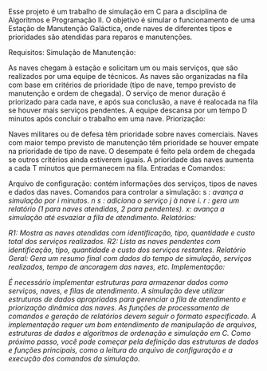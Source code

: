 
Esse projeto é um trabalho de simulação em C para a disciplina de Algoritmos e Programação II. O objetivo é simular o funcionamento de uma Estação de Manutenção Galáctica, onde naves de diferentes tipos e prioridades são atendidas para reparos e manutenções.

Requisitos:
Simulação de Manutenção:

As naves chegam à estação e solicitam um ou mais serviços, que são realizados por uma equipe de técnicos.
As naves são organizadas na fila com base em critérios de prioridade (tipo de nave, tempo previsto de manutenção e ordem de chegada).
O serviço de menor duração é priorizado para cada nave, e após sua conclusão, a nave é realocada na fila se houver mais serviços pendentes.
A equipe descansa por um tempo D minutos após concluir o trabalho em uma nave.
Priorização:

Naves militares ou de defesa têm prioridade sobre naves comerciais.
Naves com maior tempo previsto de manutenção têm prioridade se houver empate na prioridade de tipo de nave.
O desempate é feito pela ordem de chegada se outros critérios ainda estiverem iguais.
A prioridade das naves aumenta a cada T minutos que permanecem na fila.
Entradas e Comandos:

Arquivo de configuração: contém informações dos serviços, tipos de naves e dados das naves.
Comandos para controlar a simulação:
s <i>: avança a simulação por i minutos.
n <i> s <j>: adiciona o serviço j à nave i.
r <i>: gera um relatório (1 para naves atendidas, 2 para pendentes).
x: avança a simulação até esvaziar a fila de atendimento.
Relatórios:

R1: Mostra as naves atendidas com identificação, tipo, quantidade e custo total dos serviços realizados.
R2: Lista as naves pendentes com identificação, tipo, quantidade e custo dos serviços restantes.
Relatório Geral: Gera um resumo final com dados do tempo de simulação, serviços realizados, tempo de ancoragem das naves, etc.
Implementação:

É necessário implementar estruturas para armazenar dados como serviços, naves, e filas de atendimento.
A simulação deve utilizar estruturas de dados apropriadas para gerenciar a fila de atendimento e priorização dinâmica das naves.
As funções de processamento de comandos e geração de relatórios devem seguir o formato especificado.
A implementação requer um bom entendimento de manipulação de arquivos, estruturas de dados e algoritmos de ordenação e simulação em C. Como próximo passo, você pode começar pela definição das estruturas de dados e funções principais, como a leitura do arquivo de configuração e a execução dos comandos da simulação.